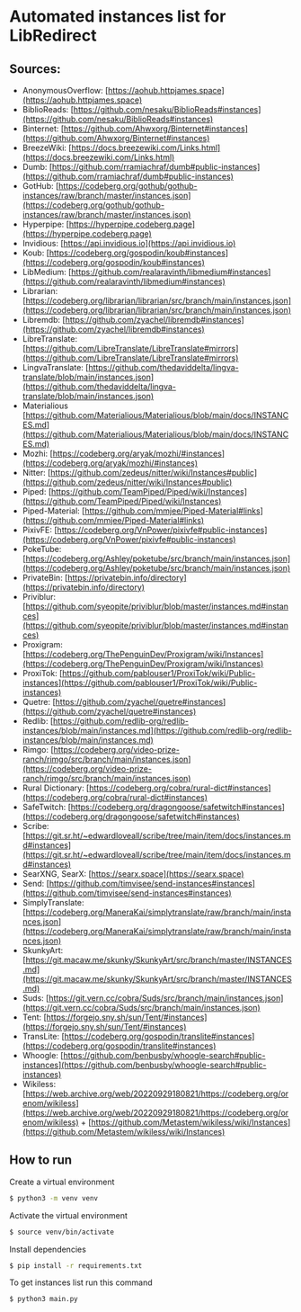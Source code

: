 # Automated instances list for LibRedirect

## Sources:
- AnonymousOverflow: [https://aohub.httpjames.space](https://aohub.httpjames.space)
- BiblioReads: [https://github.com/nesaku/BiblioReads#instances](https://github.com/nesaku/BiblioReads#instances)
- Binternet: [https://github.com/Ahwxorg/Binternet#instances](https://github.com/Ahwxorg/Binternet#instances)
- BreezeWiki: [https://docs.breezewiki.com/Links.html](https://docs.breezewiki.com/Links.html)
- Dumb: [https://github.com/rramiachraf/dumb#public-instances](https://github.com/rramiachraf/dumb#public-instances)
- GotHub: [https://codeberg.org/gothub/gothub-instances/raw/branch/master/instances.json](https://codeberg.org/gothub/gothub-instances/raw/branch/master/instances.json)
- Hyperpipe: [https://hyperpipe.codeberg.page](https://hyperpipe.codeberg.page)
- Invidious: [https://api.invidious.io](https://api.invidious.io)
- Koub: [https://codeberg.org/gospodin/koub#instances](https://codeberg.org/gospodin/koub#instances)
- LibMedium: [https://github.com/realaravinth/libmedium#instances](https://github.com/realaravinth/libmedium#instances)
- Librarian: [https://codeberg.org/librarian/librarian/src/branch/main/instances.json](https://codeberg.org/librarian/librarian/src/branch/main/instances.json)
- Libremdb: [https://github.com/zyachel/libremdb#instances](https://github.com/zyachel/libremdb#instances)
- LibreTranslate: [https://github.com/LibreTranslate/LibreTranslate#mirrors](https://github.com/LibreTranslate/LibreTranslate#mirrors)
- LingvaTranslate: [https://github.com/thedaviddelta/lingva-translate/blob/main/instances.json](https://github.com/thedaviddelta/lingva-translate/blob/main/instances.json)
- Materialious [https://github.com/Materialious/Materialious/blob/main/docs/INSTANCES.md](https://github.com/Materialious/Materialious/blob/main/docs/INSTANCES.md)
- Mozhi: [https://codeberg.org/aryak/mozhi/#instances](https://codeberg.org/aryak/mozhi/#instances)
- Nitter: [https://github.com/zedeus/nitter/wiki/Instances#public](https://github.com/zedeus/nitter/wiki/Instances#public)
- Piped: [https://github.com/TeamPiped/Piped/wiki/Instances](https://github.com/TeamPiped/Piped/wiki/Instances)
- Piped-Material: [https://github.com/mmjee/Piped-Material#links](https://github.com/mmjee/Piped-Material#links)
- PixivFE: [https://codeberg.org/VnPower/pixivfe#public-instances](https://codeberg.org/VnPower/pixivfe#public-instances)
- PokeTube: [https://codeberg.org/Ashley/poketube/src/branch/main/instances.json](https://codeberg.org/Ashley/poketube/src/branch/main/instances.json)
- PrivateBin: [https://privatebin.info/directory](https://privatebin.info/directory)
- Priviblur: [https://github.com/syeopite/priviblur/blob/master/instances.md#instances](https://github.com/syeopite/priviblur/blob/master/instances.md#instances)
- Proxigram: [https://codeberg.org/ThePenguinDev/Proxigram/wiki/Instances](https://codeberg.org/ThePenguinDev/Proxigram/wiki/Instances)
- ProxiTok: [https://github.com/pablouser1/ProxiTok/wiki/Public-instances](https://github.com/pablouser1/ProxiTok/wiki/Public-instances)
- Quetre: [https://github.com/zyachel/quetre#instances](https://github.com/zyachel/quetre#instances)
- Redlib: [https://github.com/redlib-org/redlib-instances/blob/main/instances.md](https://github.com/redlib-org/redlib-instances/blob/main/instances.md)
- Rimgo: [https://codeberg.org/video-prize-ranch/rimgo/src/branch/main/instances.json](https://codeberg.org/video-prize-ranch/rimgo/src/branch/main/instances.json)
- Rural Dictionary: [https://codeberg.org/cobra/rural-dict#instances](https://codeberg.org/cobra/rural-dict#instances)
- SafeTwitch: [https://codeberg.org/dragongoose/safetwitch#instances](https://codeberg.org/dragongoose/safetwitch#instances)
- Scribe: [https://git.sr.ht/~edwardloveall/scribe/tree/main/item/docs/instances.md#instances](https://git.sr.ht/~edwardloveall/scribe/tree/main/item/docs/instances.md#instances)
- SearXNG, SearX: [https://searx.space](https://searx.space)
- Send: [https://github.com/timvisee/send-instances#instances](https://github.com/timvisee/send-instances#instances)
- SimplyTranslate: [https://codeberg.org/ManeraKai/simplytranslate/raw/branch/main/instances.json](https://codeberg.org/ManeraKai/simplytranslate/raw/branch/main/instances.json)
- SkunkyArt: [https://git.macaw.me/skunky/SkunkyArt/src/branch/master/INSTANCES.md](https://git.macaw.me/skunky/SkunkyArt/src/branch/master/INSTANCES.md)
- Suds: [https://git.vern.cc/cobra/Suds/src/branch/main/instances.json](https://git.vern.cc/cobra/Suds/src/branch/main/instances.json)
- Tent: [https://forgejo.sny.sh/sun/Tent/#instances](https://forgejo.sny.sh/sun/Tent/#instances)
- TransLite: [https://codeberg.org/gospodin/translite#instances](https://codeberg.org/gospodin/translite#instances)
- Whoogle: [https://github.com/benbusby/whoogle-search#public-instances](https://github.com/benbusby/whoogle-search#public-instances)
- Wikiless: [https://web.archive.org/web/20220929180821/https://codeberg.org/orenom/wikiless](https://web.archive.org/web/20220929180821/https://codeberg.org/orenom/wikiless) + [https://github.com/Metastem/wikiless/wiki/Instances](https://github.com/Metastem/wikiless/wiki/Instances)

## How to run

Create a virtual environment
```bash
$ python3 -m venv venv
```
Activate the virtual environment
```bash
$ source venv/bin/activate
```
Install dependencies
```bash
$ pip install -r requirements.txt
```
To get instances list run this command
```bash
$ python3 main.py
```
